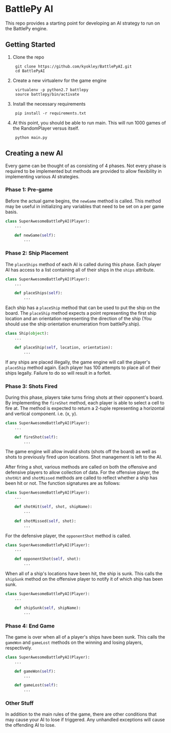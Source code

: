 # BattlePy AI

This repo provides a starting point for developing an AI strategy to run on the BattlePy engine.

## Getting Started
1. Clone the repo

        git clone https://github.com/kyokley/BattlePyAI.git
        cd BattlePyAI
2. Create a new virtualenv for the game engine

        virtualenv -p python2.7 battlepy
        source battlepy/bin/activate
3. Install the necessary requirements

        pip install -r requirements.txt
4. At this point, you should be able to run main. This will run 1000 games of the RandomPlayer versus itself.

        python main.py

## Creating a new AI
Every game can be thought of as consisting of 4 phases. Not every phase is required to be implemented but methods are provided to allow flexibility in implementing various AI strategies.

### Phase 1: Pre-game
Before the actual game begins, the `newGame` method is called. This method may be useful in initializing any variables that need to be set on a per game basis.

```python
class SuperAwesomeBattlePyAI(Player):
    ...

    def newGame(self):
        ...
```

### Phase 2: Ship Placement
The `placeShips` method of each AI is called during this phase. Each player AI has access to a list containing all of their ships in the `ships` attribute.

```python
class SuperAwesomeBattlePyAI(Player):
    ...

    def placeShips(self):
        ...
```

Each ship has a `placeShip` method that can be used to put the ship on the board. The `placeShip` method expects a point representing the first ship location and an orientation representing the direction of the ship (You should use the ship orientation enumeration from battlePy.ship).

```python
class Ship(object):
    ...

    def placeShip(self, location, orientation):
        ...
```

If any ships are placed illegally, the game engine will call the player's `placeShip` method again. Each player has 100 attempts to place all of their ships legally. Failure to do so will result in a forfeit.

### Phase 3: Shots Fired
During this phase, players take turns firing shots at their opponent's board. By implementing the `fireShot` method, each player is able to select a cell to fire at. The method is expected to return a 2-tuple representing a horizontal and vertical component. i.e. (x, y).

```python
class SuperAwesomeBattlePyAI(Player):
    ...

    def fireShot(self):
        ...
```

The game engine will allow invalid shots (shots off the board) as well as shots to previously fired upon locations. Shot management is left to the AI.

After firing a shot, various methods are called on both the offensive and defensive players to allow collection of data. For the offensive player, the `shotHit` and `shotMissed` methods are called to reflect whether a ship has been hit or not. The function signatures are as follows:

```python
class SuperAwesomeBattlePyAI(Player):
    ...

    def shotHit(self, shot, shipName):
        ...
    
    def shotMissed(self, shot):
        ...
```

For the defensive player, the `opponentShot` method is called.

```python
class SuperAwesomeBattlePyAI(Player):
    ...

    def opponentShot(self, shot):
        ...
```

When all of a ship's locations have been hit, the ship is sunk. This calls the `shipSunk` method on the offensive player to notify it of which ship has been sunk.

```python
class SuperAwesomeBattlePyAI(Player):
    ...

    def shipSunk(self, shipName):
        ...
```

### Phase 4: End Game
The game is over when all of a player's ships have been sunk. This calls the `gameWon` and `gameLost` methods on the winning and losing players, respectively.

```python
class SuperAwesomeBattlePyAI(Player):
    ...

    def gameWon(self):
        ...

    def gameLost(self):
        ...
```

### Other Stuff
In addition to the main rules of the game, there are other conditions that may cause your AI to lose if triggered. Any unhandled exceptions will cause the offending AI to lose.
